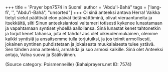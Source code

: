 +++
title = 'Prayer bpn7574 in Suomi'
author = "Abdu'l-Bahá"
tags = ['lang-fi', '', "Abdu'l-Bahá", "unsorted"]
+++
Oi sinä anteeksi antava Herra! Vaikka tietyt sielut päättivät elon päivät tietämättöminä,  olivat vieraantuneita ja itsekkäitä, silti Sinun anteeksiantosi valtameri totisesti kykenee lunastamaan ja vapahtamaan syntiset yhdellä aallollansa. Sinä lunastat kenet tahtonetkin ja torjut kenet tahansa, jota et tahdo! Jos olet oikeudenmukainen, olemme kaikki syntisiä ja ansaitsemme tulla torjutuiksi, ja jos toimit armollisesti, jokainen syntinen puhdistetaan ja jokaisesta muukalaisesta tulee ystävä. Sen tähden anna anteeksi, armahda ja suo armosi kaikille. Sinä olet Anteeksi antaja, Valoa suova ja Sääliväinen.

(Source category: Poismenneille)
(Bahaiprayers.net ID: 7574)
